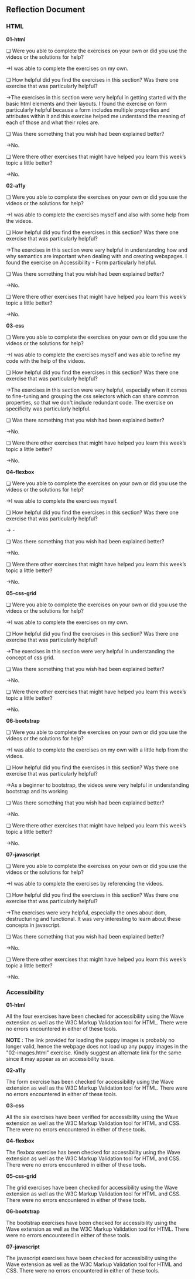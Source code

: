 ## Reflection Document

### HTML

**01-html**

❏ Were you able to complete the exercises on your own or did you use the
videos or the solutions for help?

->I was able to complete the exercises on my own.

❏ How helpful did you find the exercises in this section? Was there one
exercise that was particularly helpful?

->The exercises in this section were very helpful in getting started with the basic html elements and their layouts. I found the exercise on form particularly helpful because a form includes multiple properties and attributes within it and this exercise helped me understand the meaning of each of those and what their roles are.

❏ Was there something that you wish had been explained better?

->No.

❏ Were there other exercises that might have helped you learn this week’s
topic a little better?

->No.

**02-a11y**

❏ Were you able to complete the exercises on your own or did you use the
videos or the solutions for help?

->I was able to complete the exercises myself and also with some help from the videos.

❏ How helpful did you find the exercises in this section? Was there one
exercise that was particularly helpful?

->The exercises in this section were very helpful in understanding how and why semantics are important when dealing with and creating webspages. I found the exercise on Accessibility - Form particularly helpful.

❏ Was there something that you wish had been explained better?

->No.

❏ Were there other exercises that might have helped you learn this week’s
topic a little better?

->No.

**03-css**

❏ Were you able to complete the exercises on your own or did you use the
videos or the solutions for help?

->I was able to complete the exercises myself and was able to refine my code with the help of the videos.

❏ How helpful did you find the exercises in this section? Was there one
exercise that was particularly helpful?

->The exercises in this section were very helpful, especially when it comes to fine-tuning and grouping the css selectors which can share common properties, so that we don't include redundant code. The exercise on specificity was particularly helpful.

❏ Was there something that you wish had been explained better?

->No.

❏ Were there other exercises that might have helped you learn this week’s
topic a little better?

->No.

**04-flexbox**

❏ Were you able to complete the exercises on your own or did you use the
videos or the solutions for help?

->I was able to complete the exercises myself.

❏ How helpful did you find the exercises in this section? Was there one
exercise that was particularly helpful?

-> -

❏ Was there something that you wish had been explained better?

->No.

❏ Were there other exercises that might have helped you learn this week’s
topic a little better?

->No.

**05-css-grid**

❏ Were you able to complete the exercises on your own or did you use the
videos or the solutions for help?

->I was able to complete the exercises on my own.

❏ How helpful did you find the exercises in this section? Was there one
exercise that was particularly helpful?

->The exercises in this section were very helpful in understanding the concept of css grid.

❏ Was there something that you wish had been explained better?

->No.

❏ Were there other exercises that might have helped you learn this week’s
topic a little better?

->No.

**06-bootstrap**

❏ Were you able to complete the exercises on your own or did you use the
videos or the solutions for help?

->I was able to complete the exercises on my own with a little help from the videos.

❏ How helpful did you find the exercises in this section? Was there one
exercise that was particularly helpful?

->As a beginner to bootstrap, the videos were very helpful in understanding bootstrap and its working

❏ Was there something that you wish had been explained better?

->No.

❏ Were there other exercises that might have helped you learn this week’s
topic a little better?

->No.

**07-javascript**

❏ Were you able to complete the exercises on your own or did you use the
videos or the solutions for help?

->I was able to complete the exercises by referencing the videos.

❏ How helpful did you find the exercises in this section? Was there one
exercise that was particularly helpful?

->The exercises were very helpful, especially the ones about dom, destructuring and functional. It was very interesting to learn about these concepts in javascript.

❏ Was there something that you wish had been explained better?

->No.

❏ Were there other exercises that might have helped you learn this week’s
topic a little better?

->No.

### Accessibility

**01-html**

All the four exercises have been checked for accessibility using the Wave extension as well as the W3C Markup Validation tool for HTML. There were no errors encountered in either of these tools.

**NOTE :** The link provided for loading the puppy images is probably no longer valid, hence the webpage does not load up any puppy images in the "02-images.html" exercise. Kindly suggest an alternate link for the same since it may appear as an accessibility issue.

**02-a11y**

The form exercise has been checked for accessibility using the Wave extension as well as the W3C Markup Validation tool for HTML. There were no errors encountered in either of these tools.

**03-css**

All the six exercises have been verified for accessibility using the Wave extension as well as the W3C Markup Validation tool for HTML and CSS. There were no errors encountered in either of these tools.

**04-flexbox**

The flexbox exercise has been checked for accessibility using the Wave extension as well as the W3C Markup Validation tool for HTML and CSS. There were no errors encountered in either of these tools.

**05-css-grid**

The grid exercises have been checked for accessibility using the Wave extension as well as the W3C Markup Validation tool for HTML and CSS. There were no errors encountered in either of these tools.

**06-bootstrap**

The bootstrap exercises have been checked for accessibility using the Wave extension as well as the W3C Markup Validation tool for HTML. There were no errors encountered in either of these tools.

**07-javascript**

The javascript exercises have been checked for accessibility using the Wave extension as well as the W3C Markup Validation tool for HTML and CSS. There were no errors encountered in either of these tools.
